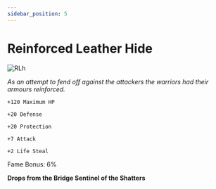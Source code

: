 ```yaml
---
sidebar_position: 5
---
```


# Reinforced Leather Hide

![RLh](https://vwiki.valorserver.com/api/item/picture/reinforced%20leather%20hide)

<i>As an attempt to fend off against the attackers the warriors had their armours reinforced.</i>

    +120 Maximum HP
    
    +20 Defense
    
    +20 Protection
    
    +7 Attack
    
    +2 Life Steal
    
Fame Bonus: 6%

**Drops from the Bridge Sentinel of the Shatters**
